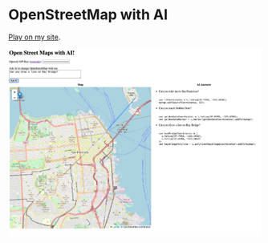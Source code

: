 # OpenStreetMap with AI

[Play on my site](https://jacek.migdal.pl/resources/open-street-map-with-ai/).

![Screenshot](screenshot.png)